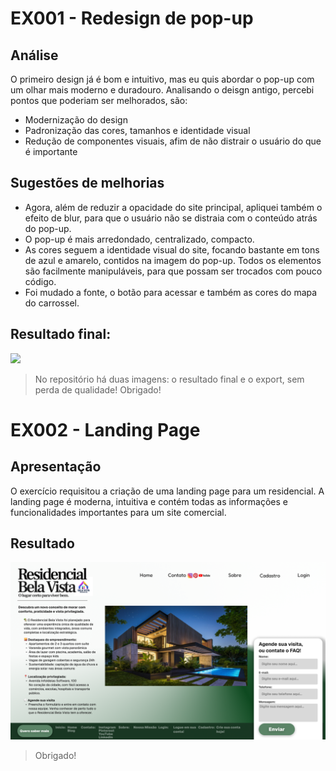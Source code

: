 # EX001 - Redesign de pop-up

## Análise
O primeiro design já é bom e intuitivo, mas eu quis abordar o pop-up com um olhar mais moderno e duradouro. Analisando o deisgn antigo, percebi pontos que poderiam ser melhorados, são:
- Modernização do design
- Padronização das cores, tamanhos e identidade visual
- Redução de componentes visuais, afim de não distrair o usuário do que é importante

## Sugestões de melhorias

- Agora, além de reduzir a opacidade do site principal, apliquei também o efeito de blur, para que o usuário não se distraia com o conteúdo atrás do pop-up.
- O pop-up é mais arredondado, centralizado, compacto.
- As cores seguem a identidade visual do site, focando bastante em tons de azul e amarelo, contidos na imagem do pop-up. Todos os elementos são facilmente manipuláveis, para que possam ser trocados com pouco código.
- Foi mudado a fonte, o botão para acessar e também as cores do mapa do carrossel.

## Resultado final:

![](https://github.com/insiwd/Processo-Seletivo/blob/main/exercicio%201%20-%20pop-up/resultado.png)

> No repositório há duas imagens: o resultado final e o export, sem perda de qualidade!
> Obrigado!

# EX002 - Landing Page

## Apresentação

O exercício requisitou a criação de uma landing page para um residencial.
A landing page é moderna, intuitiva e contém todas as informações e funcionalidades importantes para um site comercial.

## Resultado

![](https://github.com/insiwd/Processo-Seletivo/blob/main/exercicio%202%20-%20landing-page/resultado.png)

> Obrigado!